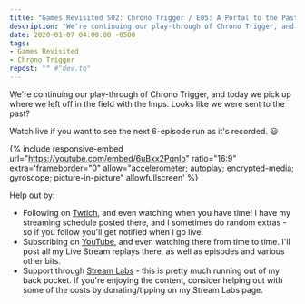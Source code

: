 ```yaml
---
title: "Games Revisited S02: Chrono Trigger / E05: A Portal to the Past"
description: "We're continuing our play-through of Chrono Trigger, and today we pick up where we left off in the field with the Imps. Looks like we were sent to the past?"
date: 2020-01-07 04:00:00 -0500
tags:
- Games Revisited
- Chrono Trigger
repost: "" #"dev.to"
---
```


We're continuing our play-through of Chrono Trigger, and today we pick up where we left off in the field with the Imps. Looks like we were sent to the past?

Watch live if you want to see the next 6-episode run as it's recorded. :smiley:
<!--more-->

{% include responsive-embed url="https://youtube.com/embed/6uBxx2PqnIo" ratio="16:9" extra='frameborder="0" allow="accelerometer; autoplay; encrypted-media; gyroscope; picture-in-picture" allowfullscreen' %}

Help out by:
 * Following on [Twtich](https://twitch.tv/AnonJr_Live), and even watching when you have time! I have my streaming schedule posted there, and I sometimes do random extras - so if you follow you'll get notified when I go live.
 * Subscribing on [YouTube](http://www.youtube.com/channel/UCXafqhKHbkSUIrq0LAuu0tw), and even watching there from time to time. I'll post all my Live Stream replays there, as well as episodes and various other bits.
 * Support through [Stream Labs](https://streamlabs.com/anonjr_live) - this is pretty much running out of my back pocket. If you're enjoying the content, consider helping out with some of the costs by donating/tipping on my Stream Labs page.